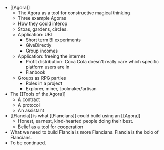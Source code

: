 - [[Agora]]
    - The Agora as a tool for constructive magical thinking
    - Three example Agoras
    - How they could interop
    - Stoas, gardens, circles.
    - Application: UBI
        - Short term BI experiments
        - GiveDirectly
        - Group incomes
    - Application: freeing the internet
        - Profit distribution: Coca Cola doesn't really care which specific platform users are in
        - Flanbook
    - Groups as RPG parties
        - Roles in a project
        - Explorer, miner, toolmaker/artisan
- The [[Tools of the Agora]]
    - A contract
    - A protocol
    - An assistant
- [[Flancia]] is what [[Flancians]] could build using an [[Agora]]
    - Honest, earnest, kind-hearted people doing their best.
    - Belief as a tool for cooperation
- What we need to build Flancia is more Flancians. Flancia is the bolo of Flancians.
- To be continued.
